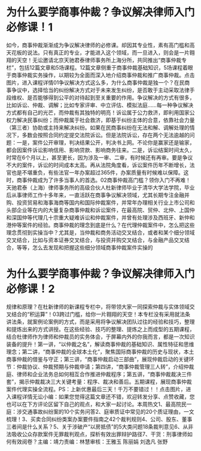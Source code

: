 # 为什么要学商事仲裁？争议解决律师入门必修课！1

如今，商事仲裁渐渐成为争议解决律师的必修课。却因其专业性，素有高门槛和高天花板的说法。只有真正的专业，才能进入这个领域，而一旦进入，则会是一片翱翔的天空！无讼邀请北京天驰君泰律师事务所上海分所，共同推出“商事仲裁专栏”，包括12篇文章和5场课程。12篇文章侧重于商事仲裁基础知识，5场课程着眼于商事仲裁实务操作，以期较为全面而深入地介绍商事仲裁和推广商事仲裁。点击图片，进入课程详情01争议解决方式这么多，为什么商事仲裁是独一个？在民商事争议中，选择恰当的纠纷解决方式对于未来发生纠纷，是否敢于主动采取法律手段维权、是否能够得到公平的对待起到至关重要的作用。争议解决的方式有很多，比如诉讼、仲裁、调解；比如专家评审、中立评估、模拟法庭……每一种争议解决方式都有自己的光芒，而仲裁有其独特的明亮！诉讼属于公力救济，即利用国家公权力解决民事纠纷；而仲裁属于社会救济，即基于纠纷主体的合意，依靠社会力量（第三者）协助或主持来解决纠纷。如果在民商事纠纷在无法和解、调解处理的情况下，多数会按照合同约定提交法院诉讼。但是法院诉讼，存在两个无法逾越的问题：一是，案件公开审理，判决结果公开，判决书上网。不论你是赢家还是输家，都会因案件诉讼影响信用、影响贷款、影响商务往来。二是，诉讼结案时间太久，时常在6个月以上，甚至更长，因为涉及一审、二审，有时候还有再审。要是争议不大的案件，诉讼的时间成本太高。再从法院角度看，诉讼案件历年不断增长，法官也是不堪重负，有些法官一年办案超过365件，办案质量有时候难以保障。这时，商事仲裁成为了许多当事人的首选。02商事仲裁高门槛？领你入门不再难！天驰君泰（上海）律师事务所的高级合伙人杜新律师毕业于清华大学法学院，毕业后从事律师工作十多年来，一直活跃在商事争议解决领域，尤其长期专注金融并购、投资贸易和海事海商等国内和国际仲裁案件，并常年办理相关行业上市公司和头部企业等在内的大量复杂商事仲裁和诉讼案件，在最高院、贸仲、北仲、上国仲和深国仲等代理几十宗重大疑难诉讼和仲裁案件，并曾有处理涉及西班牙、新仲和港仲等案件的经验。商事仲裁的理念到底是什么？在代理仲裁案件中，怎么把这些理念贯彻到实操当中？尤其是，当仲裁和商务活动交叉结合，或者和某个细分领域交叉结合，比如与资本证券交叉结合，与投资并购交叉结合，与金融产品交叉结合，等等，怎么去发现和把握这些细分领域商事仲裁案件实操的

# 为什么要学商事仲裁？争议解决律师入门必修课！2

规律和原理？在杜新律师的新课程专栏中，将带领大家一同探索仲裁与实体领域交叉结合的“积运算”！03跨过门槛，给你一片翱翔的天空！本专栏没有采用就法条讲法条，就案例论案例的方式，而是采用将争议解决团队过往的经验和技巧，整理和提炼出来的方式讲授。在这些经验、技巧的整理、提炼之上而成型的五期课程，结合杜律师作为律师和仲裁员的实务体会，于屏幕内外的你我而言，都是一次知识装备的提升！第一讲，“以仲裁之名”，解读商事仲裁的基础知识、属性特征和思维理念；第二讲，“商事仲裁的全球本土化”，聚焦国际商事仲裁的历史与现状，本土商事仲裁的借鉴与守正；第三讲，“商事仲裁启动三部曲”，展现仲裁启动的关键环节：仲裁协议、仲裁预期与仲裁申请；第四讲，“商事仲裁管理三人转”，介绍仲裁庭、律师和企业法务总如何相互合作推进仲裁程序；第五讲，“商事仲裁裁决三件套”，揭示仲裁裁决三大关键考量：程序、裁决和善后。五期课程，展现商事仲裁案件代理实操全流程。PS：上新优惠最后三天！千万不要错过！！点击图片，进入课程详情无讼小编：如果您觉得这篇文章还不错，欢迎转发分享、点赞收藏，您也可以在下方评论区留下自己的观点，和大家一起讨论。本周热文1、最高院民一庭：涉交通事故纠纷案的10个实务问答2、庭审质证中常见的20个质证理由，一文梳理！3、买卖合同纠纷类案办案要件指南之42个裁判规则4、公司、股东、董事三者间是什么关系？5、关于涉破产“以房抵债”的5大类问题18条裁判意见6、从非法吸收公众存款案件无罪裁判观点，探析有效出罪辩护路径7、干货：刑事律师如何有效阅卷？主编：靖力责编：林慧审核：王雅玉 陈丽娟 刘逸凡 张野

